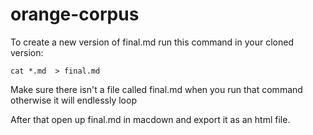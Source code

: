 # orange-corpus
 
To create a new version of final.md run this command in your cloned version:

`cat *.md  > final.md`

Make sure there isn't a file called final.md when you run that command otherwise it will endlessly loop


After that open up final.md in macdown and export it as an html file.